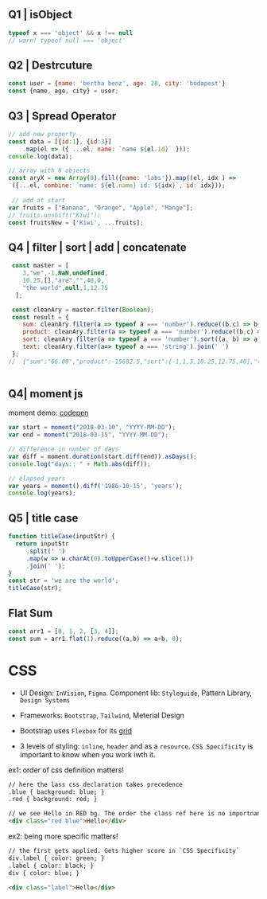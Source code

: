 ## Q1 | isObject
```js
typeof x === 'object' && x !== null
// warn! typeof null === 'object'
```
## Q2 | Destrcuture
```js
const user = {name: 'bertha benz', age: 28, city: 'budapest'}
const {name, age, city} = user;
```

## Q3 | Spread Operator
```js
// add new property
const data = [{id:1}, {id:3}]
    .map(el => ({ ...el, name: `name ${el.id}` }));
console.log(data);

// array with 8 objects
const aryX = new Array(8).fill({name: 'labs'}).map((el, idx ) => 
 ({...el, combine: `name: ${el.name} id: ${idx}`, id: idx}));
 
 // add at start
var fruits = ["Banana", "Orange", "Apple", "Mango"];
// fruits.unshift("Kiwi");
const fruitsNew = ['Kiwi', ...fruits];
```

## Q4 | filter | sort | add | concatenate
```js
 const master = [
    3,"we",-1,NaN,undefined,
    10.25,[],"are","",40,0,
    "the world",null,1,12.75
  ];

 const cleanAry = master.filter(Boolean);
 const result = {
    sum: cleanAry.filter(a => typeof a === 'number').reduce((b,c) => b+c, 0).toFixed(2),
    product: cleanAry.filter(a => typeof a === 'number').reduce((b,c) => b*c, 1),
    sort: cleanAry.filter(a => typeof a === 'number').sort((a, b) => a - b),
    text: cleanAry.filter(a=> typeof a === 'string').join(' ')
 };
//  {"sum":"66.00","product":-15682.5,"sort":[-1,1,3,10.25,12.75,40],"text":"we are the world"}
  
```
## Q4| moment js
moment demo: [codepen](https://codepen.io/hamzeen/pen/PgbzGx)

```js
var start = moment("2018-03-10", "YYYY-MM-DD");
var end = moment("2018-03-15", "YYYY-MM-DD");

// difference in number of days
var diff = moment.duration(start.diff(end)).asDays();
console.log("days:: " + Math.abs(diff));

// elapsed years
var years = moment().diff('1986-10-15', 'years');
console.log(years);
```

## Q5 | title case
```js
function titleCase(inputStr) {
  return inputStr
     .split(' ')
     .map(w => w.charAt(0).toUpperCase()+w.slice(1))
     .join(' ');
}
const str = 'we are the world';
titleCase(str);
```

## Flat Sum
```js
const arr1 = [0, 1, 2, [3, 4]];
const sum = arr1.flat(1).reduce((a,b) => a+b, 0);
```


# CSS

* UI Design: `InVision`, `Figma`. Component lib: `Styleguide`, Pattern Library, `Design Systems`
* Frameworks: `Bootstrap`, `Tailwind`, Meterial Design
* Bootstrap uses `Flexbox` for its [grid](https://uxplanet.org/how-the-bootstrap-4-grid-works-a1b04703a3b7)

* 3 levels of styling: `inline`, `header` and as a `resource`. 
`CSS Specificity` is important to know when you work iwth it.

ex1: order of css definition matters!
```html
// here the lass css declaration takes precedence
.blue { background: blue; }
.red { background: red; }

// we see Hello in RED bg. The order the class ref here is no importnant.
<div class="red blue">Hello</div>
```

ex2: being more specific matters!
```html
// the first gets applied. Gets higher score in `CSS Specificity`
div.label { color: green; }
.label { color: black; }
div { color: blue; }

<div class="label">Hello</div>
```


